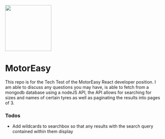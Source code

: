 <img src="https://cdn.am-online.com/media/1/root/motoreasy-logo-aw_w1200.png" width="150"/>

#  MotorEasy

This repo is for the Tech Test of the MotorEasy React developer position.
I am able to discuss any questions you may have, is able to fetch from a mongodb database using a nodeJS API, the API allows for searching for sizes and names of certain tyres as well as paginating the results into pages of 3.

### Todos
 -  Add wildcards to searchbox so that any results with the search query contained within them display
